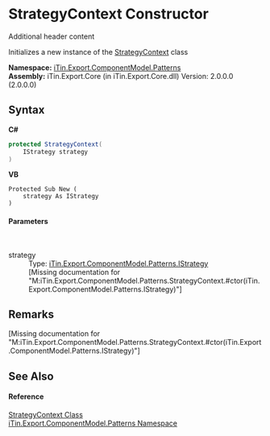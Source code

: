 # StrategyContext Constructor 
Additional header content 

Initializes a new instance of the <a href="T_iTin_Export_ComponentModel_Patterns_StrategyContext">StrategyContext</a> class

**Namespace:**&nbsp;<a href="N_iTin_Export_ComponentModel_Patterns">iTin.Export.ComponentModel.Patterns</a><br />**Assembly:**&nbsp;iTin.Export.Core (in iTin.Export.Core.dll) Version: 2.0.0.0 (2.0.0.0)

## Syntax

**C#**<br />
``` C#
protected StrategyContext(
	IStrategy strategy
)
```

**VB**<br />
``` VB
Protected Sub New ( 
	strategy As IStrategy
)
```


#### Parameters
&nbsp;<dl><dt>strategy</dt><dd>Type: <a href="T_iTin_Export_ComponentModel_Patterns_IStrategy">iTin.Export.ComponentModel.Patterns.IStrategy</a><br />\[Missing <param name="strategy"/> documentation for "M:iTin.Export.ComponentModel.Patterns.StrategyContext.#ctor(iTin.Export.ComponentModel.Patterns.IStrategy)"\]</dd></dl>

## Remarks
\[Missing <remarks> documentation for "M:iTin.Export.ComponentModel.Patterns.StrategyContext.#ctor(iTin.Export.ComponentModel.Patterns.IStrategy)"\]

## See Also


#### Reference
<a href="T_iTin_Export_ComponentModel_Patterns_StrategyContext">StrategyContext Class</a><br /><a href="N_iTin_Export_ComponentModel_Patterns">iTin.Export.ComponentModel.Patterns Namespace</a><br />